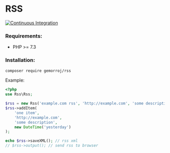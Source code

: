# RSS

[![Continuous Integration](https://github.com/Gemorroj/Rss/workflows/Continuous%20Integration/badge.svg?branch=master)](https://github.com/Gemorroj/Rss/actions?query=workflow%3A%22Continuous+Integration%22)

### Requirements:

- PHP >= 7.3


### Installation:
```bash
composer require gemorroj/rss
```


Example:
```php
<?php
use Rss\Rss;

$rss = new Rss('example.com rss', 'http://example.com', 'some description');
$rss->addItem(
    'one item',
    'http://example.com',
    'some description',
    new DateTime('yesterday')
);

echo $rss->saveXML(); // rss xml
// $rss->output(); // send rss to browser
```
